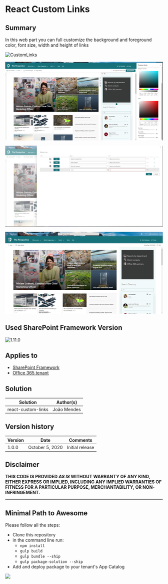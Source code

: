 <div style="display:none;">
---
page_type: sample
products:
- office-sp
languages:
- javascript
- typescript
extensions:
  contentType: samples
  technologies:
  - SharePoint Framework
  - Fluent UI React Controls
  platforms:
  - React
  createdDate: 5/10/2020 12:00:00 AM
---
</div>

# React Custom Links

## Summary

In this web part you can full customize the background and foreground color, font size, width and height of links




![CustomLinks](./assets/customlinks.gif)

![CustomLinks](./assets/customLinks01.PNG)

![CustomLinks](./assets/customLinks02.PNG)

 
![CustomLinks](./assets/customLinks03.PNG)


## Used SharePoint Framework Version

![1.11.0](https://img.shields.io/badge/version-1.11.0-green.svg)

## Applies to

* [SharePoint Framework](https://docs.microsoft.com/sharepoint/dev/spfx/sharepoint-framework-overview)
* [Office 365 tenant](https://docs.microsoft.com/sharepoint/dev/spfx/set-up-your-development-environment)

## Solution

Solution|Author(s)
--------|---------
react-custom-links|João Mendes


## Version history

Version|Date|Comments
-------|----|--------
1.0.0| October 5, 2020|Initial release

## Disclaimer

**THIS CODE IS PROVIDED *AS IS* WITHOUT WARRANTY OF ANY KIND, EITHER EXPRESS OR IMPLIED, INCLUDING ANY IMPLIED WARRANTIES OF FITNESS FOR A PARTICULAR PURPOSE, MERCHANTABILITY, OR NON-INFRINGEMENT.**

---

## Minimal Path to Awesome

Please follow all the steps:

- Clone this repository
- in the command line run:
  - `npm install`
  - `gulp build`
  - `gulp bundle --ship`
  - `gulp package-solution --ship`
- Add and deploy package to your tenant's App Catalog



<img src="https://telemetry.sharepointpnp.com/sp-dev-fx-webparts/samples/react-custom-links" />
